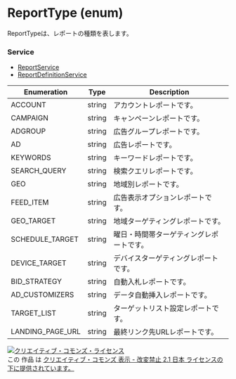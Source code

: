 # ReportType (enum)
ReportTypeは、レポートの種類を表します。

### Service
+ [ReportService](../services/ReportService.md)
+ [ReportDefinitionService](../services/ReportDefinitionService.md)

| Enumeration | Type | Description | 
|---|---|---|
| ACCOUNT| string| アカウントレポートです。 |
| CAMPAIGN| string| キャンペーンレポートです。 |
| ADGROUP| string| 広告グループレポートです。 |
| AD| string| 広告レポートです。 |
| KEYWORDS| string| キーワードレポートです。 |
| SEARCH_QUERY| string| 検索クエリレポートです。 |
| GEO| string| 地域別レポートです。 |
| FEED_ITEM| string| 広告表示オプションレポートです。 |
| GEO_TARGET| string| 地域ターゲティングレポートです。 |
| SCHEDULE_TARGET| string| 曜日・時間帯ターゲティングレポートです。 |
| DEVICE_TARGET| string| デバイスターゲティングレポートです。 |
| BID_STRATEGY| string| 自動入札レポートです。 |
| AD_CUSTOMIZERS| string| データ自動挿入レポートです。 |
| TARGET_LIST| string| ターゲットリスト設定レポートです。 |
| LANDING_PAGE_URL| string| 最終リンク先URLレポートです。 |

<a rel="license" href="http://creativecommons.org/licenses/by-nd/2.1/jp/"><img alt="クリエイティブ・コモンズ・ライセンス" style="border-width:0" src="https://i.creativecommons.org/l/by-nd/2.1/jp/88x31.png" /></a><br />この 作品 は <a rel="license" href="http://creativecommons.org/licenses/by-nd/2.1/jp/">クリエイティブ・コモンズ 表示 - 改変禁止 2.1 日本 ライセンスの下に提供されています。</a>
